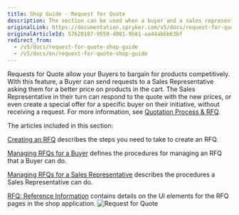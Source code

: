 ```yaml
---
title: Shop Guide - Request for Quote
description: The section can be used when a buyer and a sales representative can negotiate a better price on products in the cart.
originalLink: https://documentation.spryker.com/v5/docs/request-for-quote-shop-guide
originalArticleId: 57620107-9550-4001-9b81-aa44ab6b63bf
redirect_from:
  - /v5/docs/request-for-quote-shop-guide
  - /v5/docs/en/request-for-quote-shop-guide
---
```


Requests for Quote allow your Buyers to bargain for products competitively. With this feature, a Buyer can send requests to a Sales Representative asking them for a better price on products in the cart. The Sales Representative in their turn can respond to the quote with the new prices, or even create a special offer for a specific buyer on their initiative, without receiving a request. For more information, see [Quotation Process & RFQ](https://documentation.spryker.com/v5/docs/en/quotation-process).

The articles included in this section:

[Creating an RFQ](/docs/scos/user/shop-user-guides/{{page.version}}/shop-guide-customer-account/shop-guide-quote-requests/shop-guide-creating-a-request-for-quote.html) describes the steps you need to take to create an RFQ.

[Managing RFQs for a Buyer](/docs/scos/user/shop-user-guides/{{page.version}}/shop-guide-customer-account/shop-guide-quote-requests/shop-guide-managing-requests-for-quotes-for-a-buyer.html) defines the procedures for managing an RFQ that a Buyer can do.

[Managing RFQs for a Sales Representative](/docs/scos/user/shop-user-guides/{{page.version}}/shop-guide-customer-account/shop-guide-quote-requests/shop-guide-managing-requests-for-quotes-for-a-sales-representative.html) describes the procedures a Sales Representative can do.

[RFQ: Reference Information](/docs/scos/user/shop-user-guides/{{page.version}}/shop-guide-customer-account/references/request-for-quote-reference-information.html) contains details on the UI elements for the RFQ pages in the shop application.
![Request for Quote](https://spryker.s3.eu-central-1.amazonaws.com/docs/User+Guides/Shop+User+Guides/RFQ/rfq-gif.gif) 


